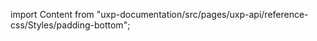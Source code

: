 
import Content from "uxp-documentation/src/pages/uxp-api/reference-css/Styles/padding-bottom";

<Content query="product=xd"/>
